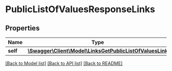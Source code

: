 # PublicListOfValuesResponseLinks

## Properties
Name | Type | Description | Notes
------------ | ------------- | ------------- | -------------
**self** | [**\Swagger\Client\Model\LinksGetPublicListOfValuesLink**](LinksGetPublicListOfValuesLink.md) |  | [optional] 

[[Back to Model list]](../README.md#documentation-for-models) [[Back to API list]](../README.md#documentation-for-api-endpoints) [[Back to README]](../README.md)


